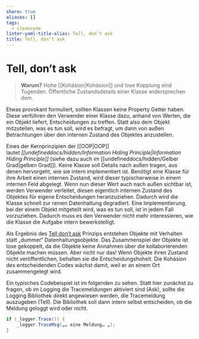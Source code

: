 ```yaml
---
share: true
aliases: []
tags:
  - cleancode
linter-yaml-title-alias: Tell, don’t ask
title: Tell, don’t ask
---
```

# Tell, don’t ask

>**Warum?**
>Hohe [[Kohäsion|Kohäsion]] und lose Kopplung sind Tugenden. Öffentliche Zustandsdetails einer Klasse widersprechen dem.

Etwas provokant formuliert, sollten Klassen keine Property Getter haben. Diese verführen den Verwender einer Klasse dazu, anhand von Werten, die ein Objekt liefert, Entscheidungen zu treffen. Statt also dem Objekt mitzuteilen, was es tun soll, wird es befragt, um dann von außen Betrachtungen über den internen Zustand des Objektes anzustellen.

Eines der Kernprinzipien der [[OOP|OOP]] lautet _[[undefineddocs/hidden/Information Hiding Principle|Information Hiding Principle]]_ (siehe dazu auch im [[undefineddocs/hidden/Gelber Grad|gelben Grad]]). Keine Klasse soll Details nach außen tragen, aus denen hervorgeht, wie sie intern implementiert ist. Benötigt eine Klasse für ihre Arbeit einen internen Zustand, wird dieser typischerweise in einem internen Feld abgelegt. Wenn nun dieser Wert auch nach außen sichtbar ist, werden Verwender verleitet, diesen eigentlich internen Zustand des Objektes für eigene Entscheidungen heranzuziehen. Dadurch wird die Klasse schnell zur reinen Datenhaltung degradiert. Eine Implementierung, bei der einem Objekt mitgeteilt wird, was es tun soll, ist in jedem Fall vorzuziehen. Dadurch muss es den Verwender nicht mehr interessieren, wie die Klasse die Aufgabe intern bewerkstelligt.

Als Ergebnis des [Tell don’t ask](http://www.pragprog.com/articles/tell-dont-ask) Prinzips entstehen Objekte mit Verhalten statt „dummer“ Datenhaltungsobjekte. Das Zusammenspiel der Objekte ist lose gekoppelt, da die Objekte keine Annahmen über die kollaborierenden Objekte machen müssen. Aber nicht nur das! Wenn Objekte ihren Zustand nicht veröffentlichen, behalten sie die Entscheidungshoheit. Die Kohäsion des entscheidenden Codes wächst damit, weil er an einem Ort zusammengelegt wird.

Ein typisches Codebeispiel ist im folgenden zu sehen. Statt hier zunächst zu fragen, ob im Logging die Tracemeldungen aktiviert sind (Ask), sollte die Logging Bibliothek direkt angewiesen werden, die Tracemeldung auszugeben (Tell). Die Bibliothek soll dann intern selbst entscheiden, ob die Meldung geloggt wird oder nicht.
```csharp
if (_logger.Trace()) {
	_logger.TraceMsg(„… eine Meldung… „);
}
```
